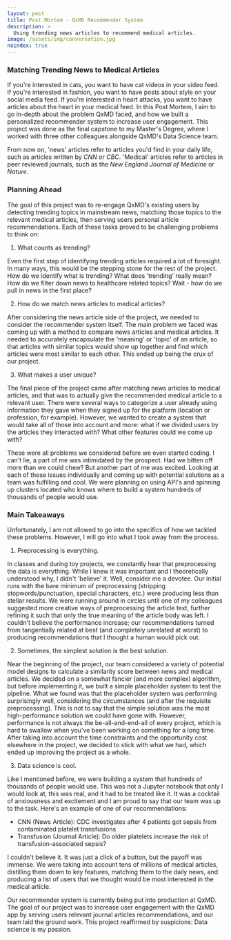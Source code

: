 ```yaml
---
layout: post
title: Post Mortem - QxMD Recommender System
description: >
  Using trending news articles to recommend medical articles.
image: /assets/img/conversation.jpg
noindex: true
---
```


### Matching Trending News to Medical Articles

If you're interested in cats, you want to have cat videos in your video feed. If you're interested in fashion, you want to have posts about style on your social media feed. If you're interested in heart attacks, you want to have articles about the heart in your medical feed. In this Post Mortem, I aim to go in-depth about the problem QxMD faced, and how we built a personalized recommender system to increase user engagement. This project was done as the final capstone to my Master's Degree, where I worked with three other colleagues alongside QxMD's Data Science team.

From now on, 'news' articles refer to articles you'd find in your daily life, such as articles written by *CNN* or *CBC*. 'Medical' articles refer to articles in peer reviewed journals, such as the *New England Journal of Medicine* or *Nature*.

### Planning Ahead

The goal of this project was to re-engage QxMD's existing users by detecting trending topics in mainstream news, matching those topics to the relevant medical articles, then serving users personal article recommendations. Each of these tasks proved to be challenging problems to think on:

1. What counts as trending?

Even the first step of identifying trending articles required a lot of foresight. In many ways, this would be the stepping stone for the rest of the project. How do we identify what is trending? What does 'trending' really mean? How do we filter down news to healthcare related topics? Wait - how do we pull in news in the first place?

2. How do we match news articles to medical articles?

After considering the news article side of the project, we needed to consider the recommender system itself. The main problem we faced was coming up with a method to compare news articles and medical articles. It needed to accurately encapsulate the 'meaning' or 'topic' of an article, so that articles with similar topics would show up together and find which articles were most similar to each other. This ended up being the crux of our project.

3. What makes a user unique?

The final piece of the project came after matching news articles to medical articles, and that was to actually give the recommended medical article to a relevant user. There were several ways to categorize a user already using information they gave when they signed up for the platform (location or profession, for example). However, we wanted to create a system that would take all of those into account and more: what if we divided users by the articles they interacted with? What other features could we come up with?

These were all problems we considered before we even started coding. I can't lie, a part of me was intimidated by the prospect. Had we bitten off more than we could chew? But another part of me was excited. Looking at each of these issues individually and coming up with potential solutions as a team was fulfilling and *cool*. We were planning on using API's and spinning up clusters located who knows where to build a system hundreds of thousands of people would use.

### Main Takeaways

Unfortunately, I am not allowed to go into the specifics of how we tackled these problems. However, I will go into what I took away from the process.

1. Preprocessing is everything.

In classes and during toy projects, we constantly hear that preprocessing the data is everything. While I knew it was important and I theoretically understood why, I didn't 'believe' it. Well, consider me a devotee. Our initial runs with the bare minimum of preprocessing (stripping stopwords/punctuation, special characters, etc.) were producing less than stellar results. We were running around in circles until one of my colleagues suggested more creative ways of preprocessing the article text, further refining it such that only the true meaning of the article body was left. I couldn't believe the performance increase; our recommendations turned from tangentially related at best (and completely unrelated at worst) to producing recommendations that I thought a human would pick out.

2. Sometimes, the simplest solution is the best solution.

Near the beginning of the project, our team considered a variety of potential model designs to calculate a similarity score between news and medical articles. We decided on a somewhat fancier (and more complex) algorithm, but before implementing it, we built a simple placeholder system to test the pipeline. What we found was that the placeholder system was performing surprisingly well, considering the circumstances (and after the requisite preprocessing). This is not to say that the simple solution was the most high-performance solution we could have gone with. However, performance is not always the be-all-and-end-all of every project, which is hard to swallow when you've been working on something for a long time. After taking into account the time constraints and the opportunity cost elsewhere in the project, we decided to stick with what we had, which ended up improving the project as a whole.

3. Data science is cool.

Like I mentioned before, we were building a system that hundreds of thousands of people would use. This was not a Jupyter notebook that only I would look at, this was real, and it had to be treated like it. It was a cocktail of anxiousness and excitement and I am proud to say that our team was up to the task. Here's an example of one of our recommendations:

* CNN (News Article): CDC investigates after 4 patients got sepsis from contaminated platelet transfusions
* Transfusion (Journal Article): Do older platelets increase the risk of transfusion-associated sepsis?

I couldn't believe it. It was just a click of a button, but the payoff was immense. We were taking into account tens of millions of medical articles, distilling them down to key features, matching them to the daily news, and producing a list of users that we thought would be most interested in the medical article.

Our recommender system is currently being put into production at QxMD. The goal of our project was to increase user engagement with the QxMD app by serving users relevant journal articles recommendations, and our team laid the ground work. This project reaffirmed by suspicions: Data science is my passion. 
